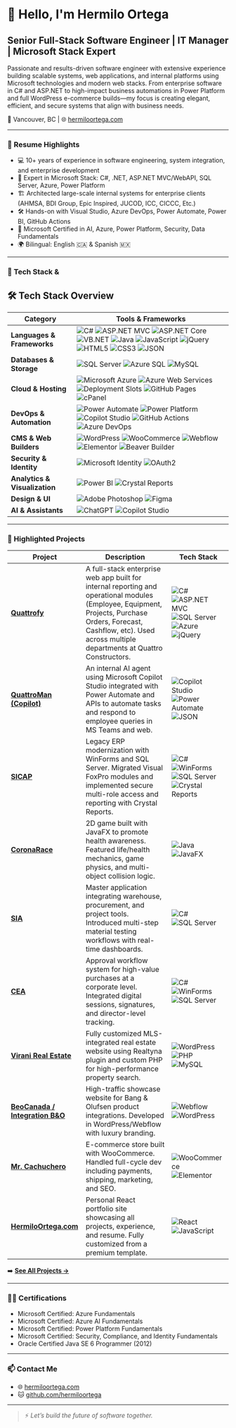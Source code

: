 
# 👋 Hello, I'm Hermilo Ortega

## Senior Full-Stack Software Engineer | IT Manager | Microsoft Stack Expert

Passionate and results-driven software engineer with extensive experience building scalable systems, web applications, and internal platforms using Microsoft technologies and modern web stacks. From enterprise software in C# and ASP.NET to high-impact business automations in Power Platform and full WordPress e-commerce builds—my focus is creating elegant, efficient, and secure systems that align with business needs.

📍 Vancouver, BC | 🌐 [hermiloortega.com](https://hermiloortega.com)

---

### 💼 Resume Highlights

- 💻 10+ years of experience in software engineering, system integration, and enterprise development
- 🔧 Expert in Microsoft Stack: C#, .NET, ASP.NET MVC/WebAPI, SQL Server, Azure, Power Platform
- 🏗 Architected large-scale internal systems for enterprise clients (AHMSA, BDI Group, Epic Inspired, JUCOD, ICC, CICCC, Etc.)
- 🛠 Hands-on with Visual Studio, Azure DevOps, Power Automate, Power BI, GitHub Actions
- 🧠 Microsoft Certified in AI, Azure, Power Platform, Security, Data Fundamentals
- 🌍 Bilingual: English 🇨🇦 & Spanish 🇲🇽

---

### 🧰 Tech Stack & 

## 🛠️ Tech Stack Overview

| Category | Tools & Frameworks |
|----------|--------------------|
| **Languages & Frameworks** | ![C#](https://img.shields.io/badge/C%23-239120?logo=c-sharp&logoColor=white&style=for-the-badge) ![ASP.NET MVC](https://img.shields.io/badge/ASP.NET%20MVC-512BD4?logo=.net&logoColor=white&style=for-the-badge) ![ASP.NET Core](https://img.shields.io/badge/ASP.NET%20Core-512BD4?logo=.net&logoColor=white&style=for-the-badge) ![VB.NET](https://img.shields.io/badge/VB.NET-512BD4?logo=visualstudio&logoColor=white&style=for-the-badge) ![Java](https://img.shields.io/badge/Java-007396?logo=java&logoColor=white&style=for-the-badge) ![JavaScript](https://img.shields.io/badge/JavaScript-F7DF1E?logo=javascript&logoColor=black&style=for-the-badge) ![jQuery](https://img.shields.io/badge/jQuery-0769AD?logo=jquery&logoColor=white&style=for-the-badge) ![HTML5](https://img.shields.io/badge/HTML5-E34F26?logo=html5&logoColor=white&style=for-the-badge) ![CSS3](https://img.shields.io/badge/CSS3-1572B6?logo=css3&logoColor=white&style=for-the-badge) ![JSON](https://img.shields.io/badge/JSON-000000?logo=json&logoColor=white&style=for-the-badge) |
| **Databases & Storage** | ![SQL Server](https://img.shields.io/badge/SQL%20Server-CC2927?logo=microsoft-sql-server&logoColor=white&style=for-the-badge) ![Azure SQL](https://img.shields.io/badge/Azure%20SQL-0078D4?logo=microsoft-azure&logoColor=white&style=for-the-badge) ![MySQL](https://img.shields.io/badge/MySQL-4479A1?logo=mysql&logoColor=white&style=for-the-badge) |
| **Cloud & Hosting** | ![Microsoft Azure](https://img.shields.io/badge/Azure-0078D4?logo=microsoft-azure&logoColor=white&style=for-the-badge) ![Azure Web Services](https://img.shields.io/badge/Azure%20App%20Services-0078D4?logo=microsoft-azure&logoColor=white&style=for-the-badge) ![Deployment Slots](https://img.shields.io/badge/Deployment%20Slots-0078D4?logo=microsoft-azure&logoColor=white&style=for-the-badge) ![GitHub Pages](https://img.shields.io/badge/GitHub%20Pages-121013?logo=github&logoColor=white&style=for-the-badge) ![cPanel](https://img.shields.io/badge/cPanel-FF6C2C?logo=cpanel&logoColor=white&style=for-the-badge) |
| **DevOps & Automation** | ![Power Automate](https://img.shields.io/badge/Power%20Automate-0089D6?logo=Microsoft%20Power%20Automate&logoColor=white&style=for-the-badge) ![Power Platform](https://img.shields.io/badge/Power%20Platform-742774?logo=microsoftpowerpoint&logoColor=white&style=for-the-badge) ![Copilot Studio](https://img.shields.io/badge/Microsoft%20Copilot%20Studio-000000?logo=githubcopilot&logoColor=white&style=for-the-badge) ![GitHub Actions](https://img.shields.io/badge/GitHub%20Actions-2088FF?logo=githubactions&logoColor=white&style=for-the-badge) ![Azure DevOps](https://img.shields.io/badge/Azure%20DevOps-0078D7?logo=azure-devops&logoColor=white&style=for-the-badge) |
| **CMS & Web Builders** | ![WordPress](https://img.shields.io/badge/WordPress-21759B?logo=wordpress&logoColor=white&style=for-the-badge) ![WooCommerce](https://img.shields.io/badge/WooCommerce-96588A?logo=woocommerce&logoColor=white&style=for-the-badge) ![Webflow](https://img.shields.io/badge/Webflow-4353FF?logo=webflow&logoColor=white&style=for-the-badge) ![Elementor](https://img.shields.io/badge/Elementor-92003B?logo=elementor&logoColor=white&style=for-the-badge) ![Beaver Builder](https://img.shields.io/badge/Beaver%20Builder-A62E18?style=for-the-badge) |
| **Security & Identity** | ![Microsoft Identity](https://img.shields.io/badge/Microsoft%20Identity-00A4EF?logo=microsoft&logoColor=white&style=for-the-badge) ![OAuth2](https://img.shields.io/badge/OAuth2-1572B6?logo=auth0&logoColor=white&style=for-the-badge) |
| **Analytics & Visualization** | ![Power BI](https://img.shields.io/badge/Power%20BI-F2C811?logo=powerbi&logoColor=black&style=for-the-badge) ![Crystal Reports](https://img.shields.io/badge/Crystal%20Reports-000000?style=for-the-badge) |
| **Design & UI** | ![Adobe Photoshop](https://img.shields.io/badge/Photoshop-31A8FF?logo=adobe-photoshop&logoColor=white&style=for-the-badge) ![Figma](https://img.shields.io/badge/Figma-F24E1E?logo=figma&logoColor=white&style=for-the-badge) |
| **AI & Assistants** | ![ChatGPT](https://img.shields.io/badge/ChatGPT-10A37F?logo=openai&logoColor=white&style=for-the-badge) ![Copilot Studio](https://img.shields.io/badge/Copilot%20Studio-000000?logo=githubcopilot&logoColor=white&style=for-the-badge) |

---

### 🚀 Highlighted Projects

| Project | Description | Tech Stack |
|--------|-------------|------------|
| **[Quattrofy](https://github.com/HermiloOrtega/Quattrofy)** | A full-stack enterprise web app built for internal reporting and operational modules (Employee, Equipment, Projects, Purchase Orders, Forecast, Cashflow, etc). Used across multiple departments at Quattro Constructors. | ![C#](https://img.shields.io/badge/C%23-239120?style=flat-square&logo=c-sharp&logoColor=white) ![ASP.NET MVC](https://img.shields.io/badge/ASP.NET%20MVC-512BD4?style=flat-square&logo=.net&logoColor=white) ![SQL Server](https://img.shields.io/badge/SQL%20Server-CC2927?style=flat-square&logo=microsoft-sql-server&logoColor=white) ![Azure](https://img.shields.io/badge/Azure-0078D4?style=flat-square&logo=microsoft-azure&logoColor=white) ![jQuery](https://img.shields.io/badge/jQuery-0769AD?style=flat-square&logo=jquery&logoColor=white) |
| **[QuattroMan (Copilot)](https://github.com/HermiloOrtega/QuattroMan)** | An internal AI agent using Microsoft Copilot Studio integrated with Power Automate and APIs to automate tasks and respond to employee queries in MS Teams and web. | ![Copilot Studio](https://img.shields.io/badge/Copilot-000000?style=flat-square&logo=githubcopilot&logoColor=white) ![Power Automate](https://img.shields.io/badge/Power%20Automate-0089D6?style=flat-square&logo=Microsoft-Power-Automate&logoColor=white) ![JSON](https://img.shields.io/badge/JSON-000000?style=flat-square&logo=json&logoColor=white) |
| **[SICAP](https://github.com/HermiloOrtega/SICAP)** | Legacy ERP modernization with WinForms and SQL Server. Migrated Visual FoxPro modules and implemented secure multi-role access and reporting with Crystal Reports. | ![C#](https://img.shields.io/badge/C%23-239120?style=flat-square&logo=c-sharp&logoColor=white) ![WinForms](https://img.shields.io/badge/WinForms-512BD4?style=flat-square) ![SQL Server](https://img.shields.io/badge/SQL%20Server-CC2927?style=flat-square&logo=microsoft-sql-server&logoColor=white) ![Crystal Reports](https://img.shields.io/badge/Crystal%20Reports-000000?style=flat-square) |
| **[CoronaRace](https://github.com/HermiloOrtega/CoronaRace)** | 2D game built with JavaFX to promote health awareness. Featured life/health mechanics, game physics, and multi-object collision logic. | ![Java](https://img.shields.io/badge/Java-007396?style=flat-square&logo=java&logoColor=white) ![JavaFX](https://img.shields.io/badge/JavaFX-5586A4?style=flat-square) |
| **[SIA](https://github.com/HermiloOrtega/SIA)** | Master application integrating warehouse, procurement, and project tools. Introduced multi-step material testing workflows with real-time dashboards. | ![C#](https://img.shields.io/badge/C%23-239120?style=flat-square&logo=c-sharp&logoColor=white) ![SQL Server](https://img.shields.io/badge/SQL%20Server-CC2927?style=flat-square&logo=microsoft-sql-server&logoColor=white) |
| **[CEA](https://github.com/HermiloOrtega/CEA)** | Approval workflow system for high-value purchases at a corporate level. Integrated digital sessions, signatures, and director-level tracking. | ![C#](https://img.shields.io/badge/C%23-239120?style=flat-square&logo=c-sharp&logoColor=white) ![WinForms](https://img.shields.io/badge/WinForms-512BD4?style=flat-square) ![SQL Server](https://img.shields.io/badge/SQL%20Server-CC2927?style=flat-square&logo=microsoft-sql-server&logoColor=white) |
| **[Virani Real Estate](https://github.com/HermiloOrtega/Virani)** | Fully customized MLS-integrated real estate website using Realtyna plugin and custom PHP for high-performance property search. | ![WordPress](https://img.shields.io/badge/WordPress-21759B?style=flat-square&logo=wordpress&logoColor=white) ![PHP](https://img.shields.io/badge/PHP-777BB4?style=flat-square&logo=php&logoColor=white) ![MySQL](https://img.shields.io/badge/MySQL-4479A1?style=flat-square&logo=mysql&logoColor=white) |
| **[BeoCanada / Integration B&O](https://github.com/HermiloOrtega/Integration-Bang-and-Olufsen)** | High-traffic showcase website for Bang & Olufsen product integrations. Developed in WordPress/Webflow with luxury branding. | ![Webflow](https://img.shields.io/badge/Webflow-4353FF?style=flat-square&logo=webflow&logoColor=white) ![WordPress](https://img.shields.io/badge/WordPress-21759B?style=flat-square&logo=wordpress&logoColor=white) |
| **[Mr. Cachuchero](https://github.com/HermiloOrtega/Mr-Cachuchero)** | E-commerce store built with WooCommerce. Handled full-cycle dev including payments, shipping, marketing, and SEO. | ![WooCommerce](https://img.shields.io/badge/WooCommerce-96588A?style=flat-square&logo=woocommerce&logoColor=white) ![Elementor](https://img.shields.io/badge/Elementor-92003B?style=flat-square&logo=elementor&logoColor=white) |
| **[HermiloOrtega.com](https://github.com/HermiloOrtega/HermiloOrtega)** | Personal React portfolio site showcasing all projects, experience, and resume. Fully customized from a premium template. | ![React](https://img.shields.io/badge/React-61DAFB?style=flat-square&logo=react&logoColor=black) ![JavaScript](https://img.shields.io/badge/JavaScript-F7DF1E?style=flat-square&logo=javascript&logoColor=black) |
➡️ **[See All Projects →]([#](https://github.com/HermiloOrtega?tab=repositories))**

---

### 🧑‍🎓 Certifications

- Microsoft Certified: Azure Fundamentals
- Microsoft Certified: Azure AI Fundamentals
- Microsoft Certified: Power Platform Fundamentals
- Microsoft Certified: Security, Compliance, and Identity Fundamentals
- Oracle Certified Java SE 6 Programmer (2012)

---

### 📫 Contact Me

- 🌐 [hermiloortega.com](https://hermiloortega.com)
- 🐱 [github.com/hermiloortega](https://github.com/hermiloortega)

---

> ⚡ *Let’s build the future of software together.*
